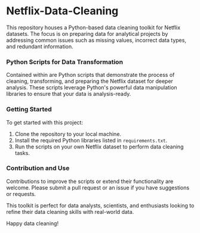 # Netflix-Data-Cleaning
This repository houses a Python-based data cleaning toolkit for Netflix datasets. The focus is on preparing data for analytical projects by addressing common issues such as missing values, incorrect data types, and redundant information.

### Python Scripts for Data Transformation
Contained within are Python scripts that demonstrate the process of cleaning, transforming, and preparing the Netflix dataset for deeper analysis. These scripts leverage Python's powerful data manipulation libraries to ensure that your data is analysis-ready.

### Getting Started
To get started with this project:
1. Clone the repository to your local machine.
2. Install the required Python libraries listed in `requirements.txt`.
3. Run the scripts on your own Netflix dataset to perform data cleaning tasks.

### Contribution and Use
Contributions to improve the scripts or extend their functionality are welcome. Please submit a pull request or an issue if you have suggestions or requests.

This toolkit is perfect for data analysts, scientists, and enthusiasts looking to refine their data cleaning skills with real-world data.

Happy data cleaning!

